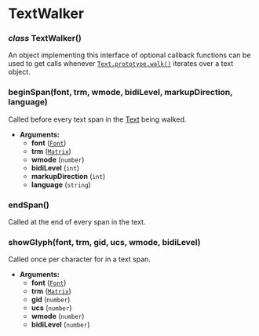 # TextWalker

### *class* TextWalker()

An object implementing this interface of optional callback functions
can be used to get calls whenever [`Text.prototype.walk()`](Text.md#Text.prototype.walk) iterates over a text object.

### beginSpan(font, trm, wmode, bidiLevel, markupDirection, language)

Called before every text span in the [Text](Text.md) being walked.

* **Arguments:**
  * **font** ([`Font`](Font.md#Font))
  * **trm** ([`Matrix`](Matrix.md#Matrix))
  * **wmode** (`number`)
  * **bidiLevel** (`int`)
  * **markupDirection** (`int`)
  * **language** (`string`)

### endSpan()

Called at the end of every span in the text.

### showGlyph(font, trm, gid, ucs, wmode, bidiLevel)

Called once per character for in a text span.

* **Arguments:**
  * **font** ([`Font`](Font.md#Font))
  * **trm** ([`Matrix`](Matrix.md#Matrix))
  * **gid** (`number`)
  * **ucs** (`number`)
  * **wmode** (`number`)
  * **bidiLevel** (`number`)
